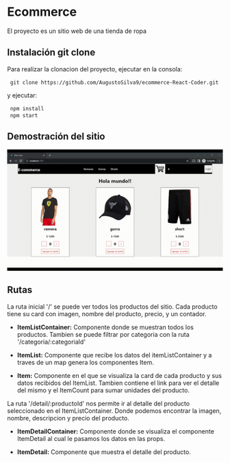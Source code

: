 # Ecommerce

El proyecto es un sitio web de una tienda de ropa

## Instalación git clone

Para realizar la clonacion del proyecto, ejecutar en la consola:

```
 git clone https://github.com/AugustoSilva9/ecommerce-React-Coder.git
```

y ejecutar:

```
 npm install
 npm start
```

## Demostración del sitio

![demostracion del titulo](/public/images/navegacionSitio.gif)

## Rutas

La ruta inicial '/' se puede ver todos los productos del sitio. Cada producto tiene su card con imagen, nombre del producto, precio, y un contador.

- **ItemListContainer:** Componente donde se muestran todos los productos. Tambien se puede filtrar por categoria con la ruta '/categoria/:categoriaId'

- **ItemList:** Componente que recibe los datos del itemListContainer y a traves de un map genera los componentes Item.

- **Item:** Componente en el que se visualiza la card de cada producto y sus datos recibidos del ItemList. Tambien contiene el link para ver el detalle del mismo y el ItemCount para sumar unidades del producto.

La ruta '/detail/:productoId' nos permite ir al detalle del producto seleccionado en el ItemListContainer. Donde podemos encontrar la imagen, nombre, descripcion y precio del producto.

- **ItemDetailContainer:** Componente donde se visualiza el componente ItemDetail al cual le pasamos los datos en las props.

- **ItemDetail:** Componente que muestra el detalle del producto.
